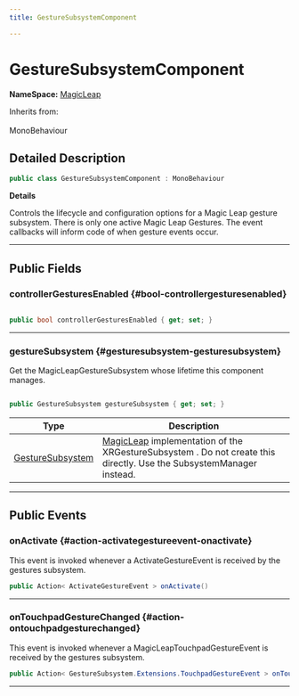 ```yaml
---
title: GestureSubsystemComponent

---
```


# GestureSubsystemComponent



**NameSpace:** 
[MagicLeap](/versioned_docs/version-31-Aug-2023/unity-api/api/UnityEngine.XR.MagicLeap/UnityEngine.XR.MagicLeap.md) 





Inherits from: <br></br>MonoBehaviour



## Detailed Description

```csharp
public class GestureSubsystemComponent : MonoBehaviour 
```


**Details**

Controls the lifecycle and configuration options for a Magic Leap gesture subsystem. There is only one active Magic Leap Gestures. The event callbacks will inform code of when gesture events occur. 





-----------



## Public Fields

### controllerGesturesEnabled {#bool-controllergesturesenabled}

```csharp

public bool controllerGesturesEnabled { get; set; }

```






-----------

### gestureSubsystem {#gesturesubsystem-gesturesubsystem}

Get the  MagicLeapGestureSubsystem  whose lifetime this component manages. 

```csharp

public GestureSubsystem gestureSubsystem { get; set; }

```

| Type | Description  | 
|--|--|
| [GestureSubsystem](/versioned_docs/version-31-Aug-2023/unity-api/api/UnityEngine.XR.MagicLeap/GestureSubsystem/UnityEngine.XR.MagicLeap.GestureSubsystem.md) | [MagicLeap](/versioned_docs/version-31-Aug-2023/unity-api/api/UnityEngine.XR.MagicLeap/UnityEngine.XR.MagicLeap.md) implementation of the  XRGestureSubsystem . Do not create this directly. Use the  SubsystemManager  instead.  |





-----------

## Public Events

### onActivate {#action-activategestureevent-onactivate}

This event is invoked whenever a ActivateGestureEvent is received by the gestures subsystem. 

```csharp
public Action< ActivateGestureEvent > onActivate()
```






-----------

### onTouchpadGestureChanged {#action-ontouchpadgesturechanged}

This event is invoked whenever a MagicLeapTouchpadGestureEvent is received by the gestures subsystem. 

```csharp
public Action< GestureSubsystem.Extensions.TouchpadGestureEvent > onTouchpadGestureChanged()
```






-----------


